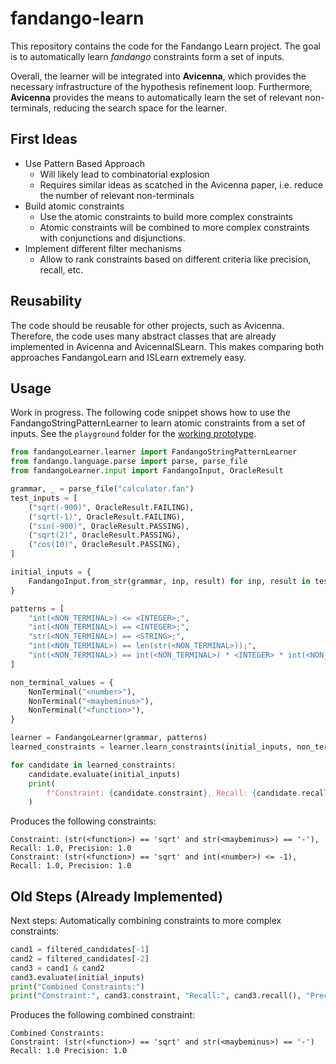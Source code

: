 # fandango-learn

This repository contains the code for the Fandango Learn project.
The goal is to automatically learn _fandango_ constraints form a set of inputs.

Overall, the learner will be integrated into **Avicenna**, which provides the necessary infrastructure of the hypothesis refinement loop.
Furthermore, **Avicenna** provides the means to automatically learn the set of relevant non-terminals, reducing the search space for the learner.

## First Ideas

- Use Pattern Based Approach
   - Will likely lead to combinatorial explosion
   - Requires similar ideas as scatched in the Avicenna paper, i.e. reduce the number of relevant non-terminals
- Build atomic constraints
   - Use the atomic constraints to build more complex constraints
   - Atomic constraints will be combined to more complex constraints with conjunctions and disjunctions.
- Implement different filter mechanisms 
   - Allow to rank constraints based on different criteria like precision, recall, etc.

## Reusability

The code should be reusable for other projects, such as Avicenna.
Therefore, the code uses many abstract classes that are already implemented in Avicenna and AvicennaISLearn.
This makes comparing both approaches FandangoLearn and ISLearn extremely easy.

## Usage

Work in progress. The following code snippet shows how to use the FandangoStringPatternLearner to learn atomic constraints from a set of inputs.
See the `playground` folder for the [working prototype](./playground/readme.py).

```python
from fandangoLearner.learner import FandangoStringPatternLearner
from fandango.language.parse import parse, parse_file
from fandangoLearner.input import FandangoInput, OracleResult

grammar, _ = parse_file("calculator.fan")
test_inputs = [
    ("sqrt(-900)", OracleResult.FAILING),
    ("sqrt(-1)", OracleResult.FAILING),
    ("sin(-900)", OracleResult.PASSING),
    ("sqrt(2)", OracleResult.PASSING),
    ("cos(10)", OracleResult.PASSING),
]

initial_inputs = {
    FandangoInput.from_str(grammar, inp, result) for inp, result in test_inputs
}

patterns = [
    "int(<NON_TERMINAL>) <= <INTEGER>;",
    "int(<NON_TERMINAL>) == <INTEGER>;",
    "str(<NON_TERMINAL>) == <STRING>;",
    "int(<NON_TERMINAL>) == len(str(<NON_TERMINAL>));",
    "int(<NON_TERMINAL>) == int(<NON_TERMINAL>) * <INTEGER> * int(<NON_TERMINAL>) * <INTEGER>;",
]

non_terminal_values = {
    NonTerminal("<number>"),
    NonTerminal("<maybeminus>"),
    NonTerminal("<function>"),
}

learner = FandangoLearner(grammar, patterns)
learned_constraints = learner.learn_constraints(initial_inputs, non_terminal_values)

for candidate in learned_constraints:
    candidate.evaluate(initial_inputs)
    print(
        f"Constraint: {candidate.constraint}, Recall: {candidate.recall()}, Precision: {candidate.precision()}"
    )
```

Produces the following constraints:

```
Constraint: (str(<function>) == 'sqrt' and str(<maybeminus>) == '-'), Recall: 1.0, Precision: 1.0
Constraint: (str(<function>) == 'sqrt' and int(<number>) <= -1), Recall: 1.0, Precision: 1.0
```


## Old Steps (Already Implemented) 

Next steps: Automatically combining constraints to more complex constraints:

```python
cand1 = filtered_candidates[-1]
cand2 = filtered_candidates[-2]
cand3 = cand1 & cand2
cand3.evaluate(initial_inputs)
print("Combined Constraints:")
print("Constraint:", cand3.constraint, "Recall:", cand3.recall(), "Precision:", cand3.precision())
```

Produces the following combined constraint:

```
Combined Constraints:
Constraint: (str(<function>) == 'sqrt' and str(<maybeminus>) == '-') Recall: 1.0 Precision: 1.0
```
